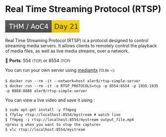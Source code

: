 # Real Time Streaming Protocol (RTSP)

[![adventofcyber4](../../../cybersecurity/_badges/thm/adventofcyber4/day21.svg)](https://tryhackme.com/room/adventofcyber4)

<div class="row row-cols-lg-2"><div>

Real Time Streaming Protocol (RTSP) is a protocol designed  to control streaming media servers. It allows clients to remotely control the playback of media files, as well as live media streams, over a network.

🐊️ **Ports**: 554 <small>(TCP)</small> or 8554 <small>(TCP)</small>

You can run your own server using [mediamtx](https://github.com/bluenviron/mediamtx) <small>(13.6k ⭐)</small>:

```shell!
$ docker run --rm -it --network=host aler9/rtsp-simple-server
$ docker run --rm -it -e RTSP_PROTOCOLS=tcp -p 8554:8554 -p 1935:1935 -p 8888:8888 aler9/rtsp-simple-server
```
</div><div>

You can view a live video and save it using []():

```shell!
$ sudo apt-get install -y ffmpeg
$ ffplay rtsp://localhost:8554/mystream # watch live
$ ffmpeg -i rtsp://localhost:8554/mystream output_file.mp4
<press q when you want to stop the capture>
$ vlc rtsp://localhost:8554/mystream
```
</div></div>